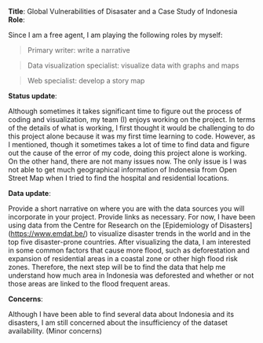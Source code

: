 **Title**:  Global Vulnerabilities of Disasater and a Case Study of Indonesia
**Role**: 

Since I am a free agent, I am playing the following roles by myself:

>Primary writer: write a narrative

>Data visualization specialist: visualize data with graphs and maps

>Web specialist: develop a story map 

**Status update**: 

Although sometimes it takes significant time to figure out the process of coding and visualization, my team (I) enjoys working on the project. 
In terms of the details of what is working, I first thought it would be challenging to do this project alone because it was my first time learning to code. 
However, as I mentioned, though it sometimes takes a lot of time to find data and figure out the cause of the error of my code, doing this project alone is working. 
On the other hand, there are not many issues now. 
The only issue is I was not able to get much geographical information of Indonesia from Open Street Map when I tried to find the hospital and residential locations.

**Data update**: 

Provide a short narrative on where you are with the data sources you will incorporate in your project. Provide links as necessary. 
For now, I have been using data from the Centre for Research on the [Epidemiology of Disasters] (https://www.emdat.be/) to visualize disaster trends in the world and in the top five disaster-prone countries. 
After visualizing the data, I am interested in some common factors that cause more flood, such as deforestation and expansion of residential areas in a coastal zone or other high flood risk zones. 
Therefore, the next step will be to find the data that help me understand how much area in Indonesia was deforested and whether or not those areas are linked to the flood frequent areas.

**Concerns**: 

Although I have been able to find several data about Indonesia and its disasters, I am still concerned about the insufficiency of the dataset availability. (Minor concerns)
